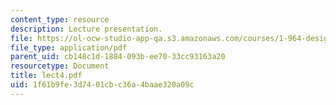 ```yaml
---
content_type: resource
description: Lecture presentation.
file: https://ol-ocw-studio-app-qa.s3.amazonaws.com/courses/1-964-design-for-sustainability-fall-2006/1f61b9fe3d7401cbc36a4baae320a09c_lect4.pdf
file_type: application/pdf
parent_uid: cb148c1d-1884-093b-ee70-33cc93163a20
resourcetype: Document
title: lect4.pdf
uid: 1f61b9fe-3d74-01cb-c36a-4baae320a09c
---
```

